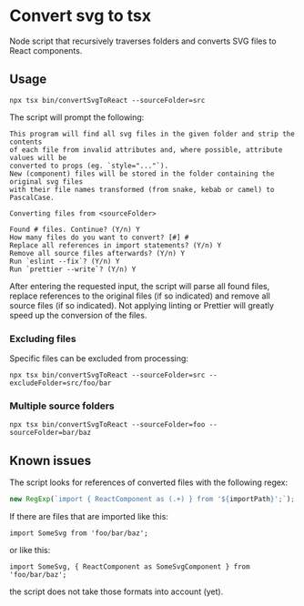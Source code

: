 # Convert svg to tsx

Node script that recursively traverses folders and converts SVG files to React
components.

## Usage

```console
npx tsx bin/convertSvgToReact --sourceFolder=src
```

The script will prompt the following:

```
This program will find all svg files in the given folder and strip the contents
of each file from invalid attributes and, where possible, attribute values will be
converted to props (eg. `style="..."`).
New (component) files will be stored in the folder containing the original svg files
with their file names transformed (from snake, kebab or camel) to PascalCase.

Converting files from <sourceFolder>

Found # files. Continue? (Y/n) Y
How many files do you want to convert? [#] #
Replace all references in import statements? (Y/n) Y
Remove all source files afterwards? (Y/n) Y
Run `eslint --fix`? (Y/n) Y
Run `prettier --write`? (Y/n) Y
```

After entering the requested input, the script will parse all found files,
replace references to the original files (if so indicated) and remove all source
files (if so indicated). Not applying linting or Prettier will greatly speed up
the conversion of the files.

### Excluding files

Specific files can be excluded from processing:

```console
npx tsx bin/convertSvgToReact --sourceFolder=src --excludeFolder=src/foo/bar
```

### Multiple source folders

```console
npx tsx bin/convertSvgToReact --sourceFolder=foo --sourceFolder=bar/baz
```

## Known issues

The script looks for references of converted files with the following regex:

```ts
new RegExp(`import { ReactComponent as (.+) } from '${importPath}';`);
```

If there are files that are imported like this:

```tsx
import SomeSvg from 'foo/bar/baz';
```

or like this:

```tsx
import SomeSvg, { ReactComponent as SomeSvgComponent } from 'foo/bar/baz';
```

the script does not take those formats into account (yet).
